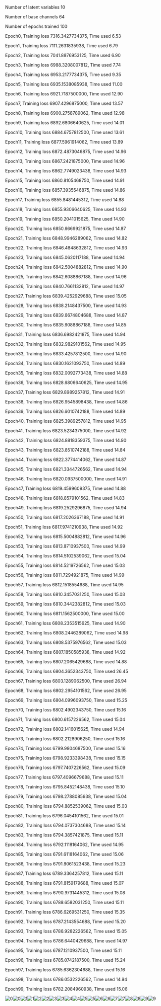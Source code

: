 Number of latent variables 	10

Number of base channels 	64

Number of epochs trained 	100

Epoch0, Training loss 7316.3427734375, Time used 6.53

Epoch1, Training loss 7111.2631835938, Time used 6.79

Epoch2, Training loss 7041.8876953125, Time used 6.90

Epoch3, Training loss 6988.3208007812, Time used 7.74

Epoch4, Training loss 6953.2177734375, Time used 9.35

Epoch5, Training loss 6935.1538085938, Time used 11.00

Epoch6, Training loss 6921.7187500000, Time used 12.90

Epoch7, Training loss 6907.4296875000, Time used 13.57

Epoch8, Training loss 6900.2758789062, Time used 12.98

Epoch9, Training loss 6892.6806640625, Time used 14.01

Epoch10, Training loss 6884.6757812500, Time used 13.61

Epoch11, Training loss 6877.5961914062, Time used 13.89

Epoch12, Training loss 6872.4873046875, Time used 14.96

Epoch13, Training loss 6867.2421875000, Time used 14.96

Epoch14, Training loss 6862.7749023438, Time used 14.93

Epoch15, Training loss 6860.8105468750, Time used 14.91

Epoch16, Training loss 6857.3935546875, Time used 14.86

Epoch17, Training loss 6855.8481445312, Time used 14.88

Epoch18, Training loss 6855.9306640625, Time used 14.93

Epoch19, Training loss 6850.2041015625, Time used 14.90

Epoch20, Training loss 6850.6669921875, Time used 14.87

Epoch21, Training loss 6848.9946289062, Time used 14.82

Epoch22, Training loss 6846.4848632812, Time used 14.93

Epoch23, Training loss 6845.0620117188, Time used 14.94

Epoch24, Training loss 6842.5004882812, Time used 14.90

Epoch25, Training loss 6842.6088867188, Time used 14.96

Epoch26, Training loss 6840.7661132812, Time used 14.97

Epoch27, Training loss 6839.4252929688, Time used 15.05

Epoch28, Training loss 6838.2148437500, Time used 14.93

Epoch29, Training loss 6839.6674804688, Time used 14.87

Epoch30, Training loss 6835.6088867188, Time used 14.85

Epoch31, Training loss 6836.6982421875, Time used 14.94

Epoch32, Training loss 6832.9829101562, Time used 14.95

Epoch33, Training loss 6833.4257812500, Time used 14.90

Epoch34, Training loss 6830.1621093750, Time used 14.89

Epoch35, Training loss 6832.0092773438, Time used 14.88

Epoch36, Training loss 6828.6806640625, Time used 14.95

Epoch37, Training loss 6829.8989257812, Time used 14.91

Epoch38, Training loss 6826.9545898438, Time used 14.86

Epoch39, Training loss 6826.6010742188, Time used 14.89

Epoch40, Training loss 6825.3989257812, Time used 14.95

Epoch41, Training loss 6823.5234375000, Time used 14.92

Epoch42, Training loss 6824.8818359375, Time used 14.90

Epoch43, Training loss 6823.8510742188, Time used 14.84

Epoch44, Training loss 6822.3774414062, Time used 14.87

Epoch45, Training loss 6821.3344726562, Time used 14.94

Epoch46, Training loss 6820.0937500000, Time used 14.91

Epoch47, Training loss 6819.4599609375, Time used 14.88

Epoch48, Training loss 6818.8579101562, Time used 14.83

Epoch49, Training loss 6819.2529296875, Time used 14.94

Epoch50, Training loss 6817.2026367188, Time used 14.91

Epoch51, Training loss 6817.9741210938, Time used 14.92

Epoch52, Training loss 6815.5004882812, Time used 14.96

Epoch53, Training loss 6813.8710937500, Time used 14.99

Epoch54, Training loss 6814.5102539062, Time used 15.04

Epoch55, Training loss 6814.5219726562, Time used 15.03

Epoch56, Training loss 6811.7294921875, Time used 14.99

Epoch57, Training loss 6812.1518554688, Time used 14.95

Epoch58, Training loss 6810.3457031250, Time used 15.03

Epoch59, Training loss 6810.3442382812, Time used 15.03

Epoch60, Training loss 6811.1562500000, Time used 15.00

Epoch61, Training loss 6808.2353515625, Time used 14.90

Epoch62, Training loss 6808.2446289062, Time used 14.98

Epoch63, Training loss 6808.5375976562, Time used 15.03

Epoch64, Training loss 6807.1850585938, Time used 14.92

Epoch65, Training loss 6807.2065429688, Time used 14.88

Epoch66, Training loss 6804.3652343750, Time used 26.45

Epoch67, Training loss 6803.1289062500, Time used 26.94

Epoch68, Training loss 6802.2954101562, Time used 26.95

Epoch69, Training loss 6804.0996093750, Time used 15.25

Epoch70, Training loss 6802.4902343750, Time used 15.16

Epoch71, Training loss 6800.6157226562, Time used 15.04

Epoch72, Training loss 6802.1416015625, Time used 14.94

Epoch73, Training loss 6802.2128906250, Time used 15.16

Epoch74, Training loss 6799.9804687500, Time used 15.16

Epoch75, Training loss 6798.9233398438, Time used 15.15

Epoch76, Training loss 6797.7407226562, Time used 15.09

Epoch77, Training loss 6797.4096679688, Time used 15.11

Epoch78, Training loss 6795.8452148438, Time used 15.10

Epoch79, Training loss 6798.2788085938, Time used 15.04

Epoch80, Training loss 6794.8852539062, Time used 15.03

Epoch81, Training loss 6796.0454101562, Time used 15.01

Epoch82, Training loss 6794.0737304688, Time used 15.14

Epoch83, Training loss 6794.3857421875, Time used 15.11

Epoch84, Training loss 6792.1118164062, Time used 14.95

Epoch85, Training loss 6791.6118164062, Time used 15.06

Epoch86, Training loss 6791.8061523438, Time used 15.23

Epoch87, Training loss 6789.3364257812, Time used 15.11

Epoch88, Training loss 6791.8159179688, Time used 15.07

Epoch89, Training loss 6790.9731445312, Time used 15.08

Epoch90, Training loss 6788.6582031250, Time used 15.11

Epoch91, Training loss 6786.6269531250, Time used 15.35

Epoch92, Training loss 6787.2143554688, Time used 15.20

Epoch93, Training loss 6786.9282226562, Time used 15.05

Epoch94, Training loss 6786.6440429688, Time used 14.97

Epoch95, Training loss 6787.1210937500, Time used 15.11

Epoch96, Training loss 6785.0742187500, Time used 15.24

Epoch97, Training loss 6785.6362304688, Time used 15.16

Epoch98, Training loss 6786.0532226562, Time used 14.94

Epoch99, Training loss 6782.2084960938, Time used 15.06

![0](./0.png)![0](./test_0.png)![1](./1.png)![1](./test_1.png)![2](./2.png)![2](./test_2.png)![3](./3.png)![3](./test_3.png)![4](./4.png)![4](./test_4.png)![5](./5.png)![5](./test_5.png)![6](./6.png)![6](./test_6.png)![7](./7.png)![7](./test_7.png)![8](./8.png)![8](./test_8.png)![9](./9.png)![9](./test_9.png)